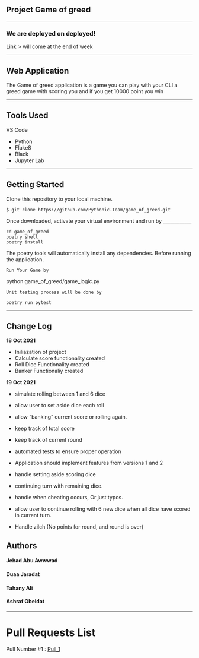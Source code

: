 ## Project Game of greed

---

### We are deployed on deployed!

Link > will come at the end of week

---

## Web Application

The Game of greed application is a game you can play with your CLI a greed game
with scoring you and if you get 10000 point you win

---

## Tools Used

VS Code

* Python
* Flake8
* Black
* Jupyter Lab

---

## Getting Started

Clone this repository to your local machine.

```
$ git clone https://github.com/Pythonic-Team/game_of_greed.git
```

Once downloaded, activate your virtual environment and run by ____________

```
cd game_of_greed
poetry shell
poetry install
```

The poetry tools will automatically install any dependencies. Before running the application.

```
Run Your Game by
```

python game_of_greed/game_logic.py

```
Unit testing process will be done by

```

```
poetry run pytest
```

---

## Change Log

**18 Oct 2021**
* Iniliazation of project
* Calculate score functionality created 
* Roll Dice Functionality created
* Banker Functionaliy created

**19 Oct 2021** 
* simulate rolling between 1 and 6 dice
* allow user to set aside dice each roll
* allow “banking” current score or rolling again.
* keep track of total score
* keep track of current round
* automated tests to ensure proper operation

* Application should implement features from versions 1 and 2
* handle setting aside scoring dice 
* continuing turn with remaining dice.
* handle when cheating occurs, Or just typos.
* allow user to continue rolling with 6 new dice when all dice have scored in current turn.
* Handle zilch (No points for round, and round is over)

## Authors

#### Jehad Abu Awwwad

#### Duaa Jaradat

#### Tahany Ali

#### Ashraf Obeidat
---

# Pull Requests List

Pull Number #1 : [Pull_1](https://github.com/Pythonic-Team/game_of_greed/pull/2)